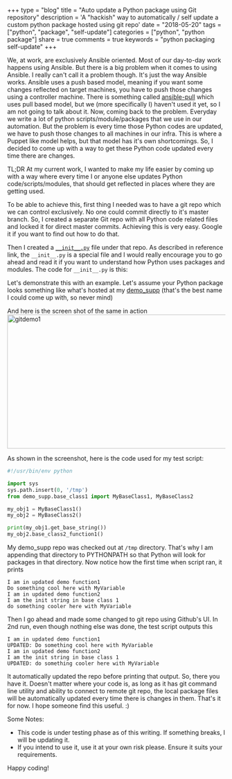 +++
type = "blog"
title = "Auto update a Python package using Git repository"
description = 'A "hackish" way to automatically / self update a custom python package hosted using git repo'
date = "2018-05-20"
tags = ["python", "package", "self-update"]
categories = ["python", "python package"]
share = true
comments = true
keywords = "python packaging self-update"
+++

We, at work, are exclusively Ansible oriented. Most of our day-to-day work happens using Ansible. But there is a big problem when it comes to using Ansible. I really can't call it a problem though. It's just the way Ansible works. Ansible uses a push based model, meaning if you want some changes reflected on target machines, you have to push those changes using a controller machine. There is something called [ansible-pull](http://docs.ansible.com/ansible/latest/cli/ansible-pull.html) which uses pull based model, but we (more specifically I) haven't used it yet, so I am not going to talk about it. Now, coming back to the problem. Everyday we write a lot of python scripts/module/packages that we use in our automation. But the problem is every time those Python codes are updated, we have to push those changes to all machines in our infra. This is where a Puppet like model helps, but that model has it's own shortcomings. So, I decided to come up with a way to get these Python code updated every time there are changes.

TL;DR At my current work, I wanted to make my life easier by coming up with a way where every time I or anyone else updates Python code/scripts/modules, that should get reflected in places where they are getting used.

To be able to achieve this, first thing I needed was to have a git repo which we can control exclusively. No one could commit directly to it's master branch. So, I created a separate Git repo with all Python code related files and locked it for direct master commits. Achieving this is very easy. Google it if you want to find out how to do that.

Then I created a [`__init__.py`](https://docs.python.org/3/tutorial/modules.html#packages) file under that repo. As described in reference link, the `__init__.py` is a special file and I would really encourage you to go ahead and read it if you want to understand how Python uses packages and modules. The code for `__init__.py` is this:
<script src="https://gist.github.com/abhinav1107/48938cc53bfb293a32846aaaa55230ab.js"></script>

Let's demonstrate this with an example. Let's assume your Python package looks something like what's hosted at my [demo_supp](https://github.com/abhinav1107/demo_supp) (that's the best name I could come up with, so never mind)

And here is the screen shot of the same in action
<a data-flickr-embed="true"  href="https://www.flickr.com/photos/109446163@N05/41519714354/in/album-72157695319518191/" title="gitdemo1"><img src="https://farm1.staticflickr.com/973/41519714354_5a605f5a03_c.jpg" width="800" height="310" alt="gitdemo1"></a><script async src="//embedr.flickr.com/assets/client-code.js" charset="utf-8"></script>

As shown in the screenshot, here is the code used for my test script:

```python
#!/usr/bin/env python

import sys
sys.path.insert(0, '/tmp')
from demo_supp.base_class1 import MyBaseClass1, MyBaseClass2

my_obj1 = MyBaseClass1()
my_obj2 = MyBaseClass2()

print(my_obj1.get_base_string())
my_obj2.base_class2_function1()
```

My demo_supp repo was checked out at `/tmp` directory. That's why I am appending that directory to PYTHONPATH so that Python will look for packages in that directory. Now notice how the first time when script ran, it prints

```text
I am in updated demo function1
Do something cool here with MyVariable
I am in updated demo function2
I am the init string in base class 1
do something cooler here with MyVariable
```

Then I go ahead and made some changed to git repo using Github's UI. In 2nd run, even though nothing else was done, the test script outputs this

```text
I am in updated demo function1
UPDATED: Do something cool here with MyVariable
I am in updated demo function2
I am the init string in base class 1
UPDATED: do something cooler here with MyVariable
```

It automatically updated the repo before printing that output. So, there you have it. Doesn't matter where your code is, as long as it has git command line utility and ability to connect to remote git repo, the local package files will be automatically updated every time there is changes in them. That's it for now. I hope someone find this useful. :)

Some Notes:<br/>
- This code is under testing phase as of this writing. If something breaks, I will be updating it.<br/>
- If you intend to use it, use it at your own risk please. Ensure it suits your requirements.<br/>

Happy coding!
